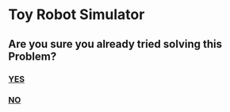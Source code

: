 # Toy Robot Simulator

## Are you sure you already tried solving this Problem?

### [YES](/docs/SOLUTION_.md)
### [NO](/README.md)

